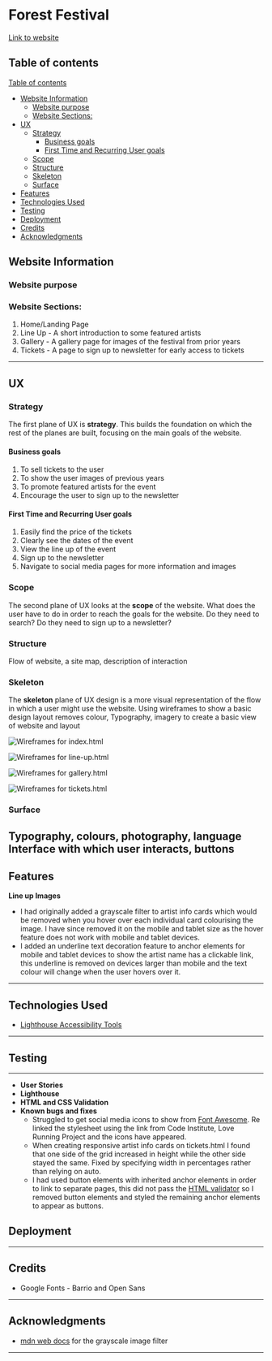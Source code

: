 # Forest Festival
[Link to website](https://lrchnnng.github.io/forestfest/)

## Table of contents
[Table of contents](#table-of-contents)
* [Website Information](#website-information)
  - [Website purpose](#website-purpose)
  - [Website Sections:](#website-sections)
* [UX](#ux)
  - [Strategy](#strategy)
    + [Business goals](#business-goals)
    + [First Time and Recurring User goals](#first-time-and-recurring-user-goals)
  - [Scope](#scope)
  - [Structure](#structure)
  - [Skeleton](#skeleton)
  - [Surface](#surface)
* [Features](#features)
* [Technologies Used](#technologies-used)
* [Testing](#testing)
* [Deployment](#deployment)
* [Credits](#credits)
* [Acknowledgments](#acknowledgments)

## Website Information

### Website purpose

### Website Sections:
1. Home/Landing Page
2. Line Up - A short introduction to some featured artists
3. Gallery - A gallery page for images of the festival from prior years
4. Tickets - A page to sign up to newsletter for early access to tickets

---

## UX 

### Strategy
The first plane of UX is **strategy**. This builds the foundation on which the rest of the planes are built, focusing on the main goals of the website.

#### Business goals
1. To sell tickets to the user
2. To show the user images of previous years
3. To promote featured artists for the event
4. Encourage the user to sign up to the newsletter

#### First Time and Recurring User goals
1. Easily find the price of the tickets
2. Clearly see the dates of the event
3. View the line up of the event
4. Sign up to the newsletter
5. Navigate to social media pages for more information and images

### Scope
The second plane of UX looks at the **scope** of the website. What does the user have to do in order to reach the goals for the website. Do they need to search? Do they need to sign up to a newsletter?

### Structure
Flow of website, a site map, description of interaction

### Skeleton
The **skeleton** plane of UX design is a more visual representation of the flow in which a user might use the website. Using wireframes to show a basic design layout 
removes colour, Typography, imagery to create a basic view of website and layout

![Wireframes for index.html](assets/images/README-images/index-wireframes.jpg)

![Wireframes for line-up.html](assets/images/README-images/artist-wireframes.jpg)

![Wireframes for gallery.html](assets/images/README-images/gallery-wireframes.jpg)

![Wireframes for tickets.html](assets/images/README-images/ticket-wireframes.jpg)


### Surface
Typography, colours, photography, language 
Interface with which user interacts, buttons
---

## Features
**Line up Images**
  * I had originally added a grayscale filter to artist info cards which would be removed when you hover over each individual card colourising the image. I have since removed it on the mobile  and tablet size as the hover feature does not work with mobile and tablet devices. 
  * I added an underline text decoration feature to anchor elements for mobile and tablet devices to show the artist name has a clickable link, this underline is removed on devices larger than mobile and the text colour will change when the user hovers over it.
---

## Technologies Used
- [Lighthouse Accessibility Tools](https://developer.chrome.com/docs/lighthouse/overview/)
---

## Testing
---
- **User Stories**
- **Lighthouse**
- **HTML and CSS Validation**
- **Known bugs and fixes**
  * Struggled to get social media icons to show from [Font Awesome](https://fontawesome.com/v4/icons/). Re linked the stylesheet using the link from Code Institute, Love Running Project and the icons have appeared.
  * When creating responsive artist info cards on tickets.html I found that one side of the grid increased in height while the other side stayed the same. Fixed by specifying width in percentages rather than relying on auto.
  * I had used button elements with inherited anchor elements in order to link to separate pages, this did not pass the [HTML validator](https://validator.w3.org/nu/) so I removed button elements and styled the remaining anchor elements to appear as buttons.

## Deployment
---

## Credits
- Google Fonts - Barrio and Open Sans

---

## Acknowledgments
- [mdn web docs](https://developer.mozilla.org/en-US/docs/Web/CSS/filter) for the grayscale image filter
---
